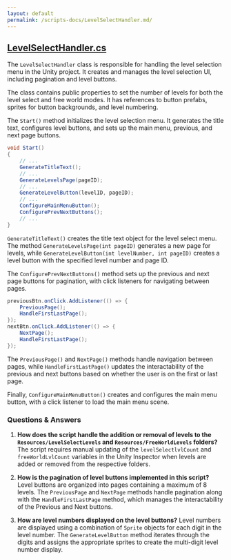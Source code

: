 ```yaml
---
layout: default
permalink: /scripts-docs/LevelSelectHandler.md/
---
```


## [LevelSelectHandler.cs](https://github.com/corovcam/pipe-world/blob/main/Assets/Scripts/LevelSelectHandler.cs)

The `LevelSelectHandler` class is responsible for handling the level selection menu in the Unity project. It creates and manages the level selection UI, including pagination and level buttons.

The class contains public properties to set the number of levels for both the level select and free world modes. It has references to button prefabs, sprites for button backgrounds, and level numbering.

The `Start()` method initializes the level selection menu. It generates the title text, configures level buttons, and sets up the main menu, previous, and next page buttons.

```csharp
void Start()
{
    // ...
    GenerateTitleText();
    // ...
    GenerateLevelsPage(pageID);
    // ...
    GenerateLevelButton(levelID, pageID);
    // ...
    ConfigureMainMenuButton();
    ConfigurePrevNextButtons();
    // ...
}
```

`GenerateTitleText()` creates the title text object for the level select menu. The method `GenerateLevelsPage(int pageID)` generates a new page for levels, while `GenerateLevelButton(int levelNumber, int pageID)` creates a level button with the specified level number and page ID.

The `ConfigurePrevNextButtons()` method sets up the previous and next page buttons for pagination, with click listeners for navigating between pages.

```csharp
previousBtn.onClick.AddListener(() => { 
    PreviousPage();
    HandleFirstLastPage();
});
nextBtn.onClick.AddListener(() => { 
    NextPage();
    HandleFirstLastPage();
});
```

The `PreviousPage()` and `NextPage()` methods handle navigation between pages, while `HandleFirstLastPage()` updates the interactability of the previous and next buttons based on whether the user is on the first or last page.

Finally, `ConfigureMainMenuButton()` creates and configures the main menu button, with a click listener to load the main menu scene.


### Questions & Answers

1. **How does the script handle the addition or removal of levels to the `Resources/LevelSelectLevels` and `Resources/FreeWorldLevels` folders?**
    The script requires manual updating of the `levelSelectlvlCount` and `freeWorldLvlCount` variables in the Unity Inspector when levels are added or removed from the respective folders.

2. **How is the pagination of level buttons implemented in this script?**
    Level buttons are organized into pages containing a maximum of 8 levels. The `PreviousPage` and `NextPage` methods handle pagination along with the `HandleFirstLastPage` method, which manages the interactability of the Previous and Next buttons.

3. **How are level numbers displayed on the level buttons?**
    Level numbers are displayed using a combination of `Sprite` objects for each digit in the level number. The `GenerateLevelButton` method iterates through the digits and assigns the appropriate sprites to create the multi-digit level number display.